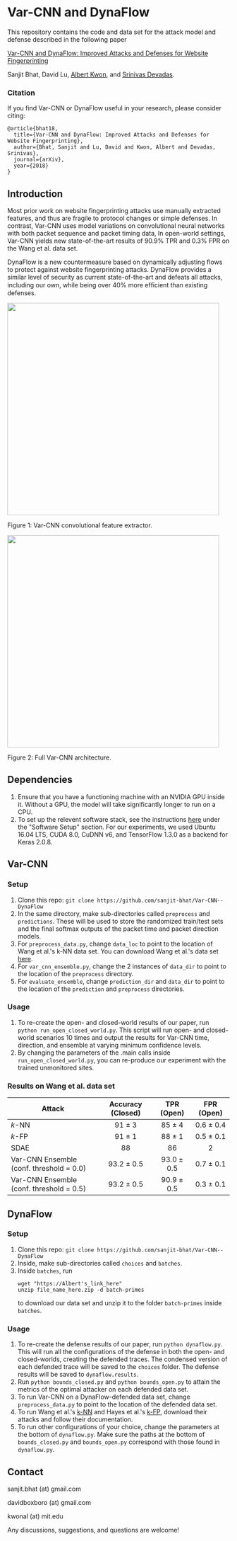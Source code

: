 # Var-CNN and DynaFlow

This repository contains the code and data set for the attack model and defense described in the following paper

[Var-CNN and DynaFlow: Improved Attacks and Defenses for Website Fingerprinting](https://arxiv.org)

Sanjit Bhat, David Lu, [Albert Kwon](http://www.albertkwon.com), and [Srinivas Devadas](https://people.csail.mit.edu/devadas/).

### Citation
If you find Var-CNN or DynaFlow useful in your research, please consider citing:

	@article{bhat18,
	  title={Var-CNN and DynaFlow: Improved Attacks and Defenses for Website Fingerprinting},
	  author={Bhat, Sanjit and Lu, David and Kwon, Albert and Devadas, Srinivas},
	  journal={arXiv},
	  year={2018}
	}

## Introduction
Most prior work on website fingerprinting attacks use manually extracted features, and thus are fragile to protocol changes or simple defenses. In contrast, Var-CNN uses model variations on convolutional neural networks with both packet sequence and packet timing data, In open-world settings, Var-CNN yields new state-of-the-art results of 90.9% TPR and 0.3% FPR on the Wang et al. data set. 

DynaFlow is a new countermeasure based on dynamically adjusting flows to protect against website fingerprinting attacks. DynaFlow provides a similar level of security as current state-of-the-art and defeats all attacks, including our own, while being over 40% more efﬁcient than existing defenses. 

<img src="https://user-images.githubusercontent.com/26041354/36411425-90260782-15e3-11e8-8022-997fb73707bb.png" width="480">

Figure 1: Var-CNN convolutional feature extractor.


<img src="https://user-images.githubusercontent.com/26041354/36411430-9613e8c6-15e3-11e8-9521-b5ce19a4ff80.png" width="480">

Figure 2: Full Var-CNN architecture.

## Dependencies
1. Ensure that you have a functioning machine with an NVIDIA GPU inside it. Without a GPU, the model will take significantly longer to run on a CPU. 
2. To set up the relevent software stack, see the instructions [here](https://blog.slavv.com/the-1700-great-deep-learning-box-assembly-setup-and-benchmarks-148c5ebe6415) under the "Software Setup" section. For our experiments, we used Ubuntu 16.04 LTS, CUDA 8.0, CuDNN v6, and TensorFlow 1.3.0 as a backend for Keras 2.0.8.

## Var-CNN
### Setup
1. Clone this repo: ```git clone https://github.com/sanjit-bhat/Var-CNN--DynaFlow```
2. In the same directory, make sub-directories called ```preprocess``` and ```predictions```. These will be used to store the randomized train/test
sets and the final softmax outputs of the packet time and packet direction models.
3. For ```preprocess_data.py```, change ```data_loc``` to point to the location of Wang et al.'s k-NN data set.
You can download Wang et al.'s data set [here](https://www.cse.ust.hk/~taow/wf/data/).
4. For ```var_cnn_ensemble.py```, change the 2 instances of ```data_dir``` to point to the location of the ```preprocess``` directory.
5. For ```evaluate_ensemble```, change `prediction_dir` and `data_dir` to point to the location of the ```prediction``` and ```preprocess``` directories.

### Usage
1. To re-create the open- and closed-world results of our paper, run ```python run_open_closed_world.py```. This script will run open- and closed-world scenarios 10 times and output the results for Var-CNN time, direction, and ensemble at varying minimum confidence levels. 
2. By changing the parameters of the .main calls inside ```run_open_closed_world.py```, you can re-produce our experiment with the trained unmonitored sites.

### Results on Wang et al. data set
Attack | Accuracy (Closed) | TPR (Open) | FPR (Open)
-------|:-------:|:--------:|:--------:|
*k*-NN | 91 ± 3 | 85 ± 4 | 0.6 ± 0.4
*k*-FP |91 ± 1 | 88 ± 1 | 0.5 ± 0.1
SDAE | 88 | 86 | 2
Var-CNN Ensemble (conf. threshold = 0.0) | 93.2 ± 0.5 | 93.0 ± 0.5 | 0.7 ± 0.1
Var-CNN Ensemble (conf. threshold = 0.5) | 93.2 ± 0.5| 90.9 ± 0.5 | 0.3 ± 0.1

## DynaFlow
### Setup  
1. Clone this repo: ```git clone https://github.com/sanjit-bhat/Var-CNN--DynaFlow```
2. Inside, make sub-directories called ```choices``` and ```batches```.
3. Inside ```batches```, run 
   ```shell
   wget "https://Albert's_link_here"
   unzip file_name_here.zip -d batch-primes
   ```
   to download our data set and unzip it to the folder ```batch-primes``` inside ```batches```.  

### Usage
1. To re-create the defense results of our paper, run ```python dynaflow.py```. This will run all the configurations of the defense in both the open- and closed-worlds, creating the defended traces. The condensed version of each defended trace will be saved to the ```choices``` folder. The defense results will be saved to ```dynaflow.results```.
2. Run ```python bounds_closed.py``` and ```python bounds_open.py``` to attain the metrics of the optimal attacker on each defended data set. 
3. To run Var-CNN on a DynaFlow-defended data set, change ```preprocess_data.py``` to point to the location of the defended data set. 
4. To run Wang et al.'s [k-NN](https://www.cse.ust.hk/~taow/wf/attacks/) and Hayes et al.'s [k-FP](https://github.com/jhayes14/k-FP), download their attacks and follow their documentation.  
5. To run other configurations of your choice, change the parameters at the bottom of ```dynaflow.py```. Make sure the paths at the bottom of ```bounds_closed.py``` and ```bounds_open.py``` correspond with those found in ```dynaflow.py```. 
 


## Contact
sanjit.bhat (at) gmail.com

davidboxboro (at) gmail.com

kwonal (at) mit.edu

Any discussions, suggestions, and questions are welcome!
